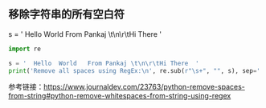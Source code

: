 ## 移除字符串的所有空白符
s = '  Hello  World   From Pankaj \t\n\r\tHi There  '
```python
import re

s = '  Hello  World   From Pankaj \t\n\r\tHi There  '
print('Remove all spaces using RegEx:\n', re.sub(r"\s+", "", s), sep='')  # \s matches all white spaces
```
参考链接：https://www.journaldev.com/23763/python-remove-spaces-from-string#python-remove-whitespaces-from-string-using-regex
